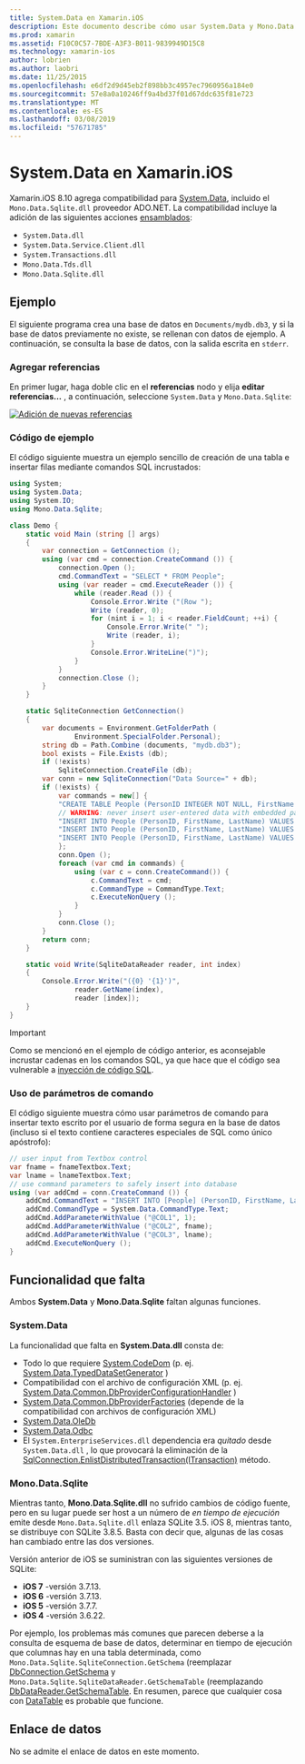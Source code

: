 ```yaml
---
title: System.Data en Xamarin.iOS
description: Este documento describe cómo usar System.Data y Mono.Data.Sqlite.dll para tener acceso a datos de SQLite en una aplicación de Xamarin.iOS.
ms.prod: xamarin
ms.assetid: F10C0C57-7BDE-A3F3-B011-9839949D15C8
ms.technology: xamarin-ios
author: lobrien
ms.author: laobri
ms.date: 11/25/2015
ms.openlocfilehash: e6df2d9d45eb2f898bb3c4957ec7960956a184e0
ms.sourcegitcommit: 57e8a0a10246ff9a4bd37f01d67ddc635f81e723
ms.translationtype: MT
ms.contentlocale: es-ES
ms.lasthandoff: 03/08/2019
ms.locfileid: "57671785"
---
```

# <a name="systemdata-in-xamarinios"></a>System.Data en Xamarin.iOS

Xamarin.iOS 8.10 agrega compatibilidad para [System.Data](xref:System.Data), incluido el `Mono.Data.Sqlite.dll` proveedor ADO.NET. La compatibilidad incluye la adición de las siguientes acciones [ensamblados](~/cross-platform/internals/available-assemblies.md):

-  `System.Data.dll`
-  `System.Data.Service.Client.dll`
-  `System.Transactions.dll`
-  `Mono.Data.Tds.dll`
-  `Mono.Data.Sqlite.dll`

<a name="Example" />

## <a name="example"></a>Ejemplo

El siguiente programa crea una base de datos en `Documents/mydb.db3`, y si la base de datos previamente no existe, se rellenan con datos de ejemplo. A continuación, se consulta la base de datos, con la salida escrita en `stderr`.

### <a name="add-references"></a>Agregar referencias

En primer lugar, haga doble clic en el **referencias** nodo y elija **editar referencias...**  , a continuación, seleccione `System.Data` y `Mono.Data.Sqlite`:

[![](system.data-images/edit-references-sml.png "Adición de nuevas referencias")](system.data-images/edit-references.png#lightbox)

### <a name="sample-code"></a>Código de ejemplo

El código siguiente muestra un ejemplo sencillo de creación de una tabla e insertar filas mediante comandos SQL incrustados:

```csharp
using System;
using System.Data;
using System.IO;
using Mono.Data.Sqlite;

class Demo {
    static void Main (string [] args)
    {
        var connection = GetConnection ();
        using (var cmd = connection.CreateCommand ()) {
            connection.Open ();
            cmd.CommandText = "SELECT * FROM People";
            using (var reader = cmd.ExecuteReader ()) {
                while (reader.Read ()) {
                    Console.Error.Write ("(Row ");
                    Write (reader, 0);
                    for (nint i = 1; i < reader.FieldCount; ++i) {
                        Console.Error.Write(" ");
                        Write (reader, i);
                    }
                    Console.Error.WriteLine(")");
                }
            }
            connection.Close ();
        }
    }

    static SqliteConnection GetConnection()
    {
        var documents = Environment.GetFolderPath (
                Environment.SpecialFolder.Personal);
        string db = Path.Combine (documents, "mydb.db3");
        bool exists = File.Exists (db);
        if (!exists)
            SqliteConnection.CreateFile (db);
        var conn = new SqliteConnection("Data Source=" + db);
        if (!exists) {
            var commands = new[] {
            "CREATE TABLE People (PersonID INTEGER NOT NULL, FirstName ntext, LastName ntext)",
            // WARNING: never insert user-entered data with embedded parameter values
            "INSERT INTO People (PersonID, FirstName, LastName) VALUES (1, 'First', 'Last')",
            "INSERT INTO People (PersonID, FirstName, LastName) VALUES (2, 'Dewey', 'Cheatem')",
            "INSERT INTO People (PersonID, FirstName, LastName) VALUES (3, 'And', 'How')",
            };
            conn.Open ();
            foreach (var cmd in commands) {
                using (var c = conn.CreateCommand()) {
                    c.CommandText = cmd;
                    c.CommandType = CommandType.Text;
                    c.ExecuteNonQuery ();
                }
            }
            conn.Close ();
        }
        return conn;
    }

    static void Write(SqliteDataReader reader, int index)
    {
        Console.Error.Write("({0} '{1}')",
                reader.GetName(index),
                reader [index]);
    }
}
```

> [!IMPORTANT]
> Como se mencionó en el ejemplo de código anterior, es aconsejable incrustar cadenas en los comandos SQL, ya que hace que el código sea vulnerable a [inyección de código SQL](https://en.wikipedia.org/wiki/SQL_injection).


### <a name="using-command-parameters"></a>Uso de parámetros de comando

El código siguiente muestra cómo usar parámetros de comando para insertar texto escrito por el usuario de forma segura en la base de datos (incluso si el texto contiene caracteres especiales de SQL como único apóstrofo):

```csharp
// user input from Textbox control
var fname = fnameTextbox.Text;
var lname = lnameTextbox.Text;
// use command parameters to safely insert into database
using (var addCmd = conn.CreateCommand ()) {
    addCmd.CommandText = "INSERT INTO [People] (PersonID, FirstName, LastName) VALUES (@COL1, @COL2, @COL3)";
    addCmd.CommandType = System.Data.CommandType.Text;
    addCmd.AddParameterWithValue ("@COL1", 1);
    addCmd.AddParameterWithValue ("@COL2", fname);
    addCmd.AddParameterWithValue ("@COL3", lname);
    addCmd.ExecuteNonQuery ();
}
```

<a name="Missing_Functionality" />

## <a name="missing-functionality"></a>Funcionalidad que falta

Ambos **System.Data** y **Mono.Data.Sqlite** faltan algunas funciones.

<a name="System.Data" />

### <a name="systemdata"></a>System.Data

La funcionalidad que falta en **System.Data.dll** consta de:

-  Todo lo que requiere [System.CodeDom](xref:System.CodeDom) (p. ej.  [System.Data.TypedDataSetGenerator](xref:System.Data.TypedDataSetGenerator) )
-  Compatibilidad con el archivo de configuración XML (p. ej.  [System.Data.Common.DbProviderConfigurationHandler](xref:System.Data.Common.DbProviderConfigurationHandler) )
-   [System.Data.Common.DbProviderFactories](xref:System.Data.Common.DbProviderFactories) (depende de la compatibilidad con archivos de configuración XML)
-   [System.Data.OleDb](xref:System.Data.OleDb)
-   [System.Data.Odbc](xref:System.Data.Odbc)
-  El `System.EnterpriseServices.dll` dependencia era *quitado* desde `System.Data.dll` , lo que provocará la eliminación de la [SqlConnection.EnlistDistributedTransaction(ITransaction)](xref:System.Data.SqlClient.SqlConnection.EnlistDistributedTransaction*) método.


<a name="Mono.Data.Sqlite" />

### <a name="monodatasqlite"></a>Mono.Data.Sqlite

Mientras tanto, **Mono.Data.Sqlite.dll** no sufrido cambios de código fuente, pero en su lugar puede ser host a un número de *en tiempo de ejecución* emite desde `Mono.Data.Sqlite.dll` enlaza SQLite 3.5. iOS 8, mientras tanto, se distribuye con SQLite 3.8.5. Basta con decir que, algunas de las cosas han cambiado entre las dos versiones.

Versión anterior de iOS se suministran con las siguientes versiones de SQLite:

- **iOS 7** -versión 3.7.13.
- **iOS 6** -versión 3.7.13.
- **iOS 5** -versión 3.7.7.
- **iOS 4** -versión 3.6.22.

Por ejemplo, los problemas más comunes que parecen deberse a la consulta de esquema de base de datos, determinar en tiempo de ejecución que columnas hay en una tabla determinada, como `Mono.Data.Sqlite.SqliteConnection.GetSchema` (reemplazar [DbConnection.GetSchema](xref:System.Data.Common.DbConnection.GetSchema) y `Mono.Data.Sqlite.SqliteDataReader.GetSchemaTable` (reemplazando [DbDataReader.GetSchemaTable](xref:System.Data.Common.DbDataReader.GetSchemaTable). En resumen, parece que cualquier cosa con [DataTable](xref:System.Data.DataTable) es probable que funcione.

<a name="Data_Binding" />

## <a name="data-binding"></a>Enlace de datos

No se admite el enlace de datos en este momento.

